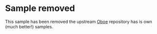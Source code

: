 # Sample removed

This sample has been removed the upstream [Oboe] repository has is own (much
better!) samples.

[Oboe]: https://github.com/google/oboe

